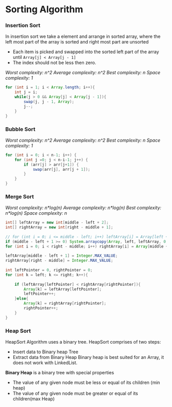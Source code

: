 # Sorting Algorithm

### Insertion Sort
In insertion sort we take a element and arrange in sorted array, where the left most part of the array is sorted and right most part are unsorted 
* Each item is picked and swapped into the sorted left part of the array until `Array[j] < Array[j - 1]`
* The index should not be less then zero.

_Worst complexity: n^2_
_Average complexity: n^2_
_Best complexity: n_
_Space complexity: 1_

```java
for (int i = 1; i < Array.length; i++){  
    int j = i;  
    while(j > 0 && Array[j] < Array[j - 1]){  
        swap(j, j - 1, Array);  
        j--;  
    }  
}
```
### Bubble Sort
_Worst complexity: n^2_ 
_Average complexity: n^2_
_Best complexity: n_
_Space complexity: 1_
```java
for (int i = 0; i < n-1; i++) {  
    for (int j =0; j < n-i-1; j++) {  
        if (arr[j] > arr[j+1]) { 
            swap(arr[j], arr[j + 1]);  
        }  
    }  
}
```
### Merge Sort
_Worst complexity: n*log(n)_
_Average complexity: n*log(n)_
_Best complexity: n*log(n)_
_Space complexity: n_

```java
int[] leftArray = new int[middle - left + 2];  
int[] rightArray = new int[right - middle + 1];  
  
// for (int i = 0; i <= middle - left; i++) leftArray[i] = Array[left + i];  
if (middle - left + 1 >= 0) System.arraycopy(Array, left, leftArray, 0, middle - left + 1);  
for (int i = 0; i < right - middle; i++) rightArray[i] = Array[middle + 1 + i];  
  
leftArray[middle - left + 1] = Integer.MAX_VALUE;  
rightArray[right - middle] = Integer.MAX_VALUE;  
  
int leftPointer = 0, rightPointer = 0;  
for (int k = left; k <= right; k++){  
  
    if (leftArray[leftPointer] < rightArray[rightPointer]){  
        Array[k] = leftArray[leftPointer];  
        leftPointer++;  
    }else{  
        Array[k] = rightArray[rightPointer];  
        rightPointer++;  
    }  
}
```

### Heap Sort
HeapSort Algorithm uses a binary tree. HeapSort comprises of two steps:
* Insert data to Binary heap Tree
* Extract data from Binary Heap
Binary heap is best suited for an Array, it does not work with LinkedList.

**Binary Heap** is a binary tree with special properties
- The value of any given node must be less or equal of its children (min heap)
- The value of any given node must be greater or equal of its children(max Heap)